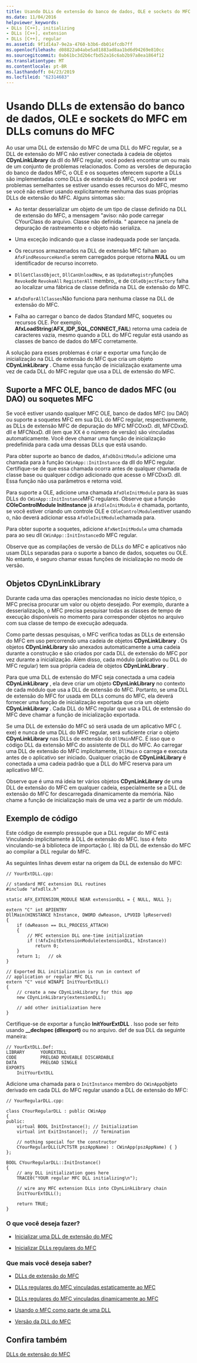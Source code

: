 ```yaml
---
title: Usando DLLs de extensão do banco de dados, OLE e sockets do MFC em DLLs comuns do MFC
ms.date: 11/04/2016
helpviewer_keywords:
- DLLs [C++], initializing
- DLLs [C++], extension
- DLLs [C++], regular
ms.assetid: 9f1d14a7-9e2a-4760-b3b6-db014fcdb7ff
ms.openlocfilehash: d08822a04abe5a01883ad8aa1bd6d94269e810cc
ms.sourcegitcommit: 0ab61bc3d2b6cfbd52a16c6ab2b97a8ea1864f12
ms.translationtype: MT
ms.contentlocale: pt-BR
ms.lasthandoff: 04/23/2019
ms.locfileid: "62314683"
---
```

# <a name="using-database-ole-and-sockets-mfc-extension-dlls-in-regular-mfc-dlls"></a>Usando DLLs de extensão do banco de dados, OLE e sockets do MFC em DLLs comuns do MFC

Ao usar uma DLL de extensão do MFC de uma DLL do MFC regular, se a DLL de extensão do MFC não estiver conectada à cadeia de objetos **CDynLinkLibrary** da dll do MFC regular, você poderá encontrar um ou mais de um conjunto de problemas relacionados. Como as versões de depuração do banco de dados MFC, o OLE e os soquetes oferecem suporte a DLLs são implementadas como DLLs de extensão do MFC, você poderá ver problemas semelhantes se estiver usando esses recursos do MFC, mesmo se você não estiver usando explicitamente nenhuma das suas próprias DLLs de extensão do MFC. Alguns sintomas são:

- Ao tentar desserializar um objeto de um tipo de classe definido na DLL de extensão do MFC, a mensagem "aviso: não pode carregar CYourClass do arquivo. Classe não definida. " aparece na janela de depuração de rastreamento e o objeto não serializa.

- Uma exceção indicando que a classe inadequada pode ser lançada.

- Os recursos armazenados na DLL de extensão MFC falham ao `AfxFindResourceHandle` serem carregados porque retorna **NULL** ou um identificador de recurso incorreto.

- `DllGetClassObject`, `DllCanUnloadNow`, e as `UpdateRegistry`funções `Revoke`de `RevokeAll` `RegisterAll` membro,, e de `COleObjectFactory` falha ao localizar uma fábrica de classe definida na DLL de extensão do MFC.

- `AfxDoForAllClasses`Não funciona para nenhuma classe na DLL de extensão do MFC.

- Falha ao carregar o banco de dados Standard MFC, soquetes ou recursos OLE. Por exemplo, **AfxLoadString**(**AFX_IDP_SQL_CONNECT_FAIL**) retorna uma cadeia de caracteres vazia, mesmo quando a DLL do MFC regular está usando as classes de banco de dados do MFC corretamente.

A solução para esses problemas é criar e exportar uma função de inicialização na DLL de extensão do MFC que cria um objeto **CDynLinkLibrary** . Chame essa função de inicialização exatamente uma vez de cada DLL do MFC regular que usa a DLL de extensão do MFC.

## <a name="mfc-ole-mfc-database-or-dao-or-mfc-sockets-support"></a>Suporte a MFC OLE, banco de dados MFC (ou DAO) ou soquetes MFC

Se você estiver usando qualquer MFC OLE, banco de dados MFC (ou DAO) ou suporte a soquetes MFC em sua DLL do MFC regular, respectivamente, as DLLs de extensão MFC de depuração do MFC MFCOxxD. dll, MFCDxxD. dll e MFCNxxD. dll (em que XX é o número de versão) são vinculadas automaticamente. Você deve chamar uma função de inicialização predefinida para cada uma dessas DLLs que está usando.

Para obter suporte ao banco de dados, `AfxDbInitModule` adicione uma chamada para à função `CWinApp::InitInstance` da dll do MFC regular. Certifique-se de que essa chamada ocorra antes de qualquer chamada de classe base ou qualquer código adicionado que acesse o MFCDxxD. dll. Essa função não usa parâmetros e retorna void.

Para suporte a OLE, adicione uma chamada `AfxOleInitModule` para às suas DLLs do `CWinApp::InitInstance`MFC regulares. Observe que a função **COleControlModule InitInstance** já `AfxOleInitModule` é chamada, portanto, se você estiver criando um controle OLE e `COleControlModule`estiver usando o, não deverá adicionar essa `AfxOleInitModule`chamada para.

Para obter suporte a soquetes, adicione `AfxNetInitModule` uma chamada para ao seu dll `CWinApp::InitInstance`do MFC regular.

Observe que as compilações de versão de DLLs do MFC e aplicativos não usam DLLs separadas para o suporte a banco de dados, soquetes ou OLE. No entanto, é seguro chamar essas funções de inicialização no modo de versão.

## <a name="cdynlinklibrary-objects"></a>Objetos CDynLinkLibrary

Durante cada uma das operações mencionadas no início deste tópico, o MFC precisa procurar um valor ou objeto desejado. Por exemplo, durante a desserialização, o MFC precisa pesquisar todas as classes de tempo de execução disponíveis no momento para corresponder objetos no arquivo com sua classe de tempo de execução adequada.

Como parte dessas pesquisas, o MFC verifica todas as DLLs de extensão do MFC em uso percorrendo uma cadeia de objetos **CDynLinkLibrary** . Os objetos **CDynLinkLibrary** são anexados automaticamente a uma cadeia durante a construção e são criados por cada DLL de extensão do MFC por vez durante a inicialização. Além disso, cada módulo (aplicativo ou DLL do MFC regular) tem sua própria cadeia de objetos **CDynLinkLibrary** .

Para que uma DLL de extensão do MFC seja conectada a uma cadeia **CDynLinkLibrary** , ela deve criar um objeto **CDynLinkLibrary** no contexto de cada módulo que usa a DLL de extensão do MFC. Portanto, se uma DLL de extensão do MFC for usada em DLLs comuns do MFC, ela deverá fornecer uma função de inicialização exportada que cria um objeto **CDynLinkLibrary** . Cada DLL do MFC regular que usa a DLL de extensão do MFC deve chamar a função de inicialização exportada.

Se uma DLL de extensão do MFC só será usada de um aplicativo MFC (. exe) e nunca de uma DLL do MFC regular, será suficiente criar o objeto **CDynLinkLibrary** nas DLLs de extensão do `DllMain`MFC. É isso que o código DLL da extensão MFC do assistente de DLL do MFC. Ao carregar uma DLL de extensão do MFC implicitamente, `DllMain` o carrega e executa antes de o aplicativo ser iniciado. Qualquer criação de **CDynLinkLibrary** é conectada a uma cadeia padrão que a DLL do MFC reserva para um aplicativo MFC.

Observe que é uma má ideia ter vários objetos **CDynLinkLibrary** de uma DLL de extensão do MFC em qualquer cadeia, especialmente se a DLL de extensão do MFC for descarregada dinamicamente da memória. Não chame a função de inicialização mais de uma vez a partir de um módulo.

## <a name="sample-code"></a>Exemplo de código

Este código de exemplo pressupõe que a DLL regular do MFC está Vinculando implicitamente à DLL de extensão do MFC. Isso é feito vinculando-se à biblioteca de importação (. lib) da DLL de extensão do MFC ao compilar a DLL regular do MFC.

As seguintes linhas devem estar na origem da DLL de extensão do MFC:

```
// YourExtDLL.cpp:

// standard MFC extension DLL routines
#include "afxdllx.h"

static AFX_EXTENSION_MODULE NEAR extensionDLL = { NULL, NULL };

extern "C" int APIENTRY
DllMain(HINSTANCE hInstance, DWORD dwReason, LPVOID lpReserved)
{
    if (dwReason == DLL_PROCESS_ATTACH)
    {
        // MFC extension DLL one-time initialization
        if (!AfxInitExtensionModule(extensionDLL, hInstance))
           return 0;
    }
    return 1;   // ok
}

// Exported DLL initialization is run in context of
// application or regular MFC DLL
extern "C" void WINAPI InitYourExtDLL()
{
    // create a new CDynLinkLibrary for this app
    new CDynLinkLibrary(extensionDLL);

    // add other initialization here
}
```

Certifique-se de exportar a função **InitYourExtDLL** . Isso pode ser feito usando **__declspec (dllexport)** ou no arquivo. def de sua DLL da seguinte maneira:

```
// YourExtDLL.Def:
LIBRARY      YOUREXTDLL
CODE         PRELOAD MOVEABLE DISCARDABLE
DATA         PRELOAD SINGLE
EXPORTS
    InitYourExtDLL
```

Adicione uma chamada para o `InitInstance` membro do `CWinApp`objeto derivado em cada DLL do MFC regular usando a DLL de extensão do MFC:

```
// YourRegularDLL.cpp:

class CYourRegularDLL : public CWinApp
{
public:
    virtual BOOL InitInstance(); // Initialization
    virtual int ExitInstance();  // Termination

    // nothing special for the constructor
    CYourRegularDLL(LPCTSTR pszAppName) : CWinApp(pszAppName) { }
};

BOOL CYourRegularDLL::InitInstance()
{
    // any DLL initialization goes here
    TRACE0("YOUR regular MFC DLL initializing\n");

    // wire any MFC extension DLLs into CDynLinkLibrary chain
    InitYourExtDLL();

    return TRUE;
}
```

### <a name="what-do-you-want-to-do"></a>O que você deseja fazer?

- [Inicializar uma DLL de extensão do MFC](run-time-library-behavior.md#initializing-extension-dlls)

- [Inicializar DLLs regulares do MFC](run-time-library-behavior.md#initializing-regular-dlls)

### <a name="what-do-you-want-to-know-more-about"></a>Que mais você deseja saber?

- [DLLs de extensão do MFC](extension-dlls.md)

- [DLLs regulares do MFC vinculadas estaticamente ao MFC](regular-dlls-statically-linked-to-mfc.md)

- [DLLs regulares do MFC vinculadas dinamicamente ao MFC](regular-dlls-dynamically-linked-to-mfc.md)

- [Usando o MFC como parte de uma DLL](../mfc/tn011-using-mfc-as-part-of-a-dll.md)

- [Versão da DLL do MFC](../mfc/tn033-dll-version-of-mfc.md)

## <a name="see-also"></a>Confira também

[DLLs de extensão do MFC](extension-dlls.md)
